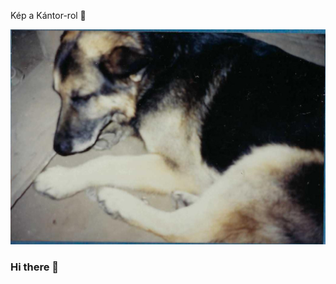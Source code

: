 Kép a Kántor-rol 🙂

![alt tag](https://github.com/KantorGb/KantorGb/blob/main/Kantor.jpg)


### Hi there 👋

<!--
**KantorGb/KantorGb** is a ✨ _special_ ✨ repository because its `README.md` (this file) appears on your GitHub profile.

Here are some ideas to get you started:

- 🔭 I’m currently working on ...
- 🌱 I’m currently learning ...
- 👯 I’m looking to collaborate on ...
- 🤔 I’m looking for help with ...
- 💬 Ask me about ...
- 📫 How to reach me: ...
- 😄 Pronouns: ...
- ⚡ Fun fact: ...
-->
